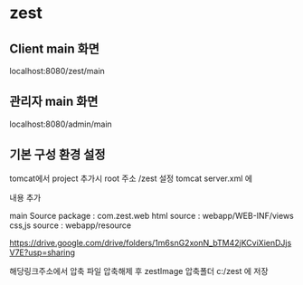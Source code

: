# zest

<h2>Client main 화면</h2>
  localhost:8080/zest/main

<h2>관리자 main 화면</h2>
  localhost:8080/admin/main

<h2>기본 구성 환경 설정</h2>

 tomcat에서 project 추가시 root 주소 /zest 설정 
 tomcat server.xml 에 
 
 <Host appBase="webapps" autoDeploy="true" name="localhost" unpackWARs="true">
	<Con0text docBase="C:/zest/" path="/LocalImage" reloadable="false"/> 내용 추가		
 </Host>
  
 main Source package : com.zest.web 
   html source : webapp/WEB-INF/views
 css,js source : webapp/resource


https://drive.google.com/drive/folders/1m6snG2xonN_bTM42jKCviXienDJjsV7E?usp=sharing

해당링크주소에서 압축 파일 압축해제 후 
zestImage 압축폴더 c:/zest 에 저장
